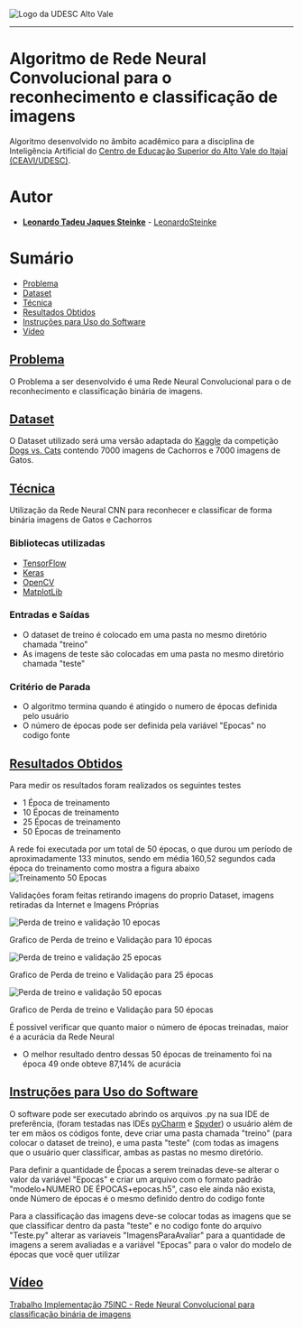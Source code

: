 <!-- Visualizador online: https://stackedit.io/ -->
 ![Logo da UDESC Alto Vale](http://www1.udesc.br/imagens/id_submenu/2019/marca_alto_vale_horizontal_assinatura_rgb_01.jpg)
 
 ---
 
# Algoritmo de Rede Neural Convolucional para o reconhecimento e classificação de imagens

Algoritmo desenvolvido no âmbito acadêmico para a disciplina de Inteligência Artificial do [Centro de Educação Superior do Alto Vale do Itajaí (CEAVI/UDESC)](https://www.udesc.br/ceavi).

# Autor
- [**Leonardo Tadeu Jaques Steinke**](mailto:leonardosteinke1@gmail.com) - [LeonardoSteinke](https://github.com/LeonardoSteinke)

# Sumário

* [Problema](#problema)
* [Dataset](#dataset)
* [Técnica](#tecnica)
* [Resultados Obtidos](#resultados)
* [Instruções para Uso do Software](#instrucoes)
* [Vídeo](#video)

## [Problema](#problema)
O Problema a ser desenvolvido é uma Rede Neural Convolucional para o de reconhecimento e classificação binária de imagens.

## [Dataset](#dataset)
O Dataset utilizado será uma versão adaptada do [Kaggle](https://www.kaggle.com/) da competição [Dogs vs. Cats](https://www.kaggle.com/c/dogs-vs-cats/data) contendo 7000 imagens de Cachorros e 7000 imagens de Gatos.

## [Técnica](#tecnica)
Utilização da Rede Neural CNN para reconhecer e classificar de forma binária imagens de Gatos e Cachorros

### Bibliotecas utilizadas
- [TensorFlow](https://www.tensorflow.org/?hl=pt-br)
- [Keras](https://keras.io/) 
- [OpenCV](https://opencv.org/)
- [MatplotLib](https://matplotlib.org/)

### Entradas e Saídas
- O dataset de treino é colocado em uma pasta no mesmo diretório chamada "treino"
- As imagens de teste são colocadas em uma pasta no mesmo diretório chamada "teste"

### Critério de Parada
- O algoritmo termina quando é atingido o numero de épocas definida pelo usuário
- O número de épocas pode ser definida pela variável "Epocas" no codigo fonte

## [Resultados Obtidos](#resultados)
Para medir os resultados foram realizados os seguintes testes
- 1 Época de treinamento
- 10 Épocas de treinamento
- 25 Épocas de treinamento
- 50 Épocas de treinamento

A rede foi executada por um total de 50 épocas, o que durou um período de aproximadamente 133 minutos, sendo em média 160,52 segundos cada época do treinamento como mostra a figura abaixo![Treinamento 50 Epocas](https://user-images.githubusercontent.com/26045336/113521202-47e40880-956e-11eb-813a-bf97bbf40de4.png)


Validações foram feitas retirando imagens do proprio Dataset, imagens retiradas da Internet e Imagens Próprias

![Perda de treino e validação 10 epocas](https://user-images.githubusercontent.com/26045336/113520620-ac04cd80-956a-11eb-9c3d-54ac8fd17fae.png)

Grafico de Perda de treino e Validação para 10 épocas


![Perda de treino e validação 25 epocas](https://user-images.githubusercontent.com/26045336/113520996-0c950a00-956d-11eb-9ff7-d09c9301cc57.png)

Grafico de Perda de treino e Validação para 25 épocas


![Perda de treino e validação 50 epocas](https://user-images.githubusercontent.com/26045336/113521001-11f25480-956d-11eb-8876-859f11325e39.png)

Grafico de Perda de treino e Validação para 50 épocas

É possivel verificar que quanto maior o número de épocas treinadas, maior é a acurácia da Rede Neural
- O melhor resultado dentro dessas 50 épocas de treinamento foi na época 49 onde obteve 87,14% de acurácia

## [Instruções para Uso do Software](#instrucoes)

O software pode ser executado abrindo os arquivos .py na sua IDE de preferência, (foram testadas nas IDEs [pyCharm](https://www.jetbrains.com/pt-br/pycharm/download/) e [Spyder](https://www.spyder-ide.org/)) o usuário além de ter em mãos os códigos fonte, deve criar uma pasta chamada "treino" (para colocar o dataset de treino), e uma pasta "teste" (com todas as imagens que o usuário quer classificar, ambas as pastas no mesmo diretório.

Para definir a quantidade de Épocas a serem treinadas deve-se alterar o valor da variável "Epocas" e criar um arquivo com o formato padrão "modelo+NUMERO DE ÉPOCAS+epocas.h5", caso ele ainda não exista, onde Número de épocas é o mesmo definido dentro do codigo fonte

Para a classificação das imagens deve-se colocar todas as imagens que se que classificar dentro da pasta "teste" e no codigo fonte do arquivo "Teste.py" alterar as variaveis "ImagensParaAvaliar" para a quantidade de imagens a serem avaliadas e a variável "Epocas" para o valor do modelo de épocas que você quer utilizar

## [Vídeo](#video)

[Trabalho Implementação 75INC - Rede Neural Convolucional para classificação binária de imagens](https://www.youtube.com/watch?v=lgv-l8YUhV0)



